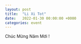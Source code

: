 ```yaml
---
layout: post
title:  "Li Xi Tot"
date:   2022-01-30 00:00:00 +0000
categories: event
---
```

Chúc Mừng Năm Mới ! 


